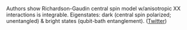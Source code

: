 
Authors show Richardson-Gaudin central spin model w/anisotropic XX interactions is integrable. Eigenstates: dark (central spin polarized; unentangled) & bright states (qubit-bath entanglement). ([Twitter](https://twitter.com/JoshuahHeath/status/1222553981060124674))

